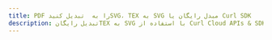 ---title: PDF را به  تبدیل کنیدSVG، TEX به SVG مبدل رایگان یا Curl SDKdescription: تبدیل رایگانTEX به SVG با استفاده از Curl Cloud APIs & SDK همچنین اسناد PDF را در Cloud ایجاد، ویرایش و رندر کنید.---
